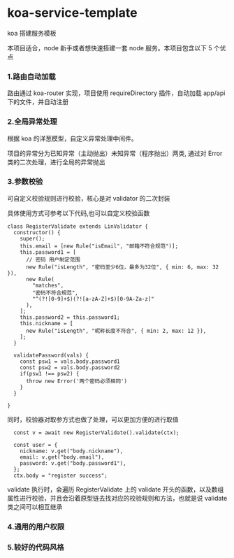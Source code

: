 # koa-service-template

koa 搭建服务模板

本项目适合，node 新手或者想快速搭建一套 node 服务。本项目包含以下 5 个优点

### 1.路由自动加载

路由通过 koa-router 实现，项目使用 requireDirectory 插件，自动加载 app/api 下的文件，并自动注册

### 2.全局异常处理

根据 koa 的洋葱模型，自定义异常处理中间件。

项目的异常分为已知异常（主动抛出）未知异常（程序抛出）两类, 通过对 Error 类的二次处理，进行全局的异常抛出

### 3.参数校验

可自定义校验规则进行校验，核心是对 validator 的二次封装

具体使用方式可参考以下代码,也可以自定义校验函数

```
class RegisterValidate extends LinValidator {
  constructor() {
    super();
    this.email = [new Rule("isEmail", "邮箱不符合规范")];
    this.password1 = [
      // 密码 用户制定范围
      new Rule("isLength", "密码至少6位，最多为32位", { min: 6, max: 32 }),
      new Rule(
        "matches",
        "密码不符合规范",
        "^(?![0-9]+$)(?![a-zA-Z]+$)[0-9A-Za-z]"
      ),
    ];
    this.password2 = this.password1;
    this.nickname = [
      new Rule("isLength", "昵称长度不符合", { min: 2, max: 12 }),
    ];
  }

  validatePassword(vals) {
    const psw1 = vals.body.password1
    const psw2 = vals.body.password2
    if(psw1 !== psw2) {
      throw new Error('两个密码必须相同')
    }
  }

}
```

同时，校验器对取参方式也做了处理，可以更加方便的进行取值

```
  const v = await new RegisterValidate().validate(ctx);

  const user = {
    nickname: v.get("body.nickname"),
    email: v.get("body.email"),
    password: v.get("body.password1"),
  };
  ctx.body = "register success";
```

validate 执行时，会遍历 RegisterValidate 上的 validate 开头的函数，以及数组属性进行校验，并且会沿着原型链去找对应的校验规则和方法，也就是说 validate 类之间可以相互继承

### 4.通用的用户权限

### 5.较好的代码风格
